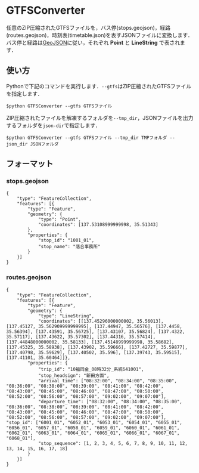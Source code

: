 # GTFSConverter

任意のZIP圧縮されたGTFSファイルを，バス停(stops.geojson)，経路(routes.geojson)，時刻表(timetable.json)を表すJSONファイルに変換します．バス停と経路は[GeoJSON](https://geojson.org/)に従い，それぞれ **Point** と **LineString** で表されます．

## 使い方

Pythonで下記のコマンドを実行します．`--gtfs`はZIP圧縮されたGTFSファイルを指定します．

```
$python GTFSConverter --gtfs GTFSファイル
```

ZIP圧縮されたファイルを解凍するフォルダを`--tmp_dir`，JSONファイルを出力するフォルダを`json-dir`で指定します．

```
$python GTFSConverter --gtfs GTFSファイル --tmp_dir TMPフォルダ --json_dir JSONフォルダ
```
## フォーマット

### stops.geojson

```
{
	"type": "FeatureCollection", 
	"features": [{
		"type": "Feature", 
		"geometry": {
			"type": "Point", 
			"coordinates": [137.53108999999998, 35.51343]
		}, 
		"properties": {
			"stop_id": "1001_01", 
			"stop_name": "落合事務所"
		}
	}]
}
```

### routes.geojson

```
{
	"type": "FeatureCollection", 
	"features": [{
		"type": "Feature", 
		"geometry": {
			"type": "LineString", 
			"coordinates": [[137.45296000000002, 35.56013], [137.45127, 35.562909999999995], [137.44947, 35.56576], [137.4458, 35.56394], [137.43591, 35.56725], [137.43107, 35.56824], [137.4322, 35.57117], [137.43622, 35.57302], [137.44316, 35.57414], [137.44848000000002, 35.58133], [137.45148999999998, 35.58682], [137.45325, 35.58938], [137.43902, 35.59666], [137.42727, 35.59877], [137.40798, 35.59629], [137.40502, 35.596], [137.39743, 35.59515], [137.41101, 35.60464]]}, 
		"properties": {
			"trip_id": "10福岡金_08時32分_系統641001", 
			"stop_headsign": "新田方面", 
			"arrival_time": ["08:32:00", "08:34:00", "08:35:00", "08:36:00", "08:38:00", "08:39:00", "08:41:00", "08:42:00", "08:43:00", "08:45:00", "08:46:00", "08:47:00", "08:50:00", "08:52:00", "08:56:00", "08:57:00", "09:02:00", "09:07:00"], 
			"departure_time": ["08:32:00", "08:34:00", "08:35:00", "08:36:00", "08:38:00", "08:39:00", "08:41:00", "08:42:00", "08:43:00", "08:45:00", "08:46:00", "08:47:00", "08:50:00", "08:52:00", "08:56:00", "08:57:00", "09:02:00", "09:07:00"], "stop_id": ["6001_01", "6052_01", "6053_01", "6054_01", "6055_01", "6056_01", "6057_01", "6058_01", "6059_01", "6060_01", "6061_01", "6062_01", "6063_01", "6064_01", "6065_01", "6066_01", "6067_01", "6068_01"], 
			"stop_sequence": [1, 2, 3, 4, 5, 6, 7, 8, 9, 10, 11, 12, 13, 14, 15, 16, 17, 18]
		}
	}]
}
```
